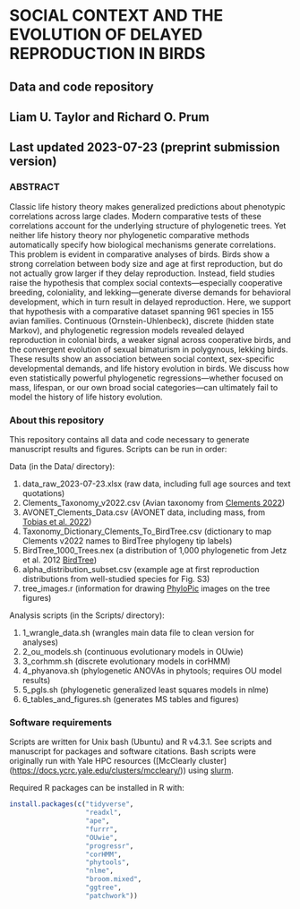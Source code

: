 # SOCIAL CONTEXT AND THE EVOLUTION OF DELAYED REPRODUCTION IN BIRDS
## Data and code repository
## Liam U. Taylor and Richard O. Prum
## Last updated 2023-07-23 (preprint submission version)

### ABSTRACT
Classic life history theory makes generalized predictions about phenotypic correlations across large clades. Modern comparative tests of these correlations account for the underlying structure of phylogenetic trees. Yet neither life history theory nor phylogenetic comparative methods automatically specify how biological mechanisms generate correlations. This problem is evident in comparative analyses of birds. Birds show a strong correlation between body size and age at first reproduction, but do not actually grow larger if they delay reproduction. Instead, field studies raise the hypothesis that complex social contexts—especially cooperative breeding, coloniality, and lekking—generate diverse demands for behavioral development, which in turn result in delayed reproduction. Here, we support that hypothesis with a comparative dataset spanning 961 species in 155 avian families. Continuous (Ornstein-Uhlenbeck), discrete (hidden state Markov), and phylogenetic regression models revealed delayed reproduction in colonial birds, a weaker signal across cooperative birds, and the convergent evolution of sexual bimaturism in polygynous, lekking birds. These results show an association between social context, sex-specific developmental demands, and life history evolution in birds. We discuss how even statistically powerful phylogenetic regressions—whether focused on mass, lifespan, or our own broad social categories—can ultimately fail to model the history of life history evolution.

### About this repository
This repository contains all data and code necessary to generate manuscript results and figures. 
Scripts can be run in order: 

Data (in the Data/ directory):
1. data_raw_2023-07-23.xlsx (raw data, including full age sources and text quotations)
2. Clements_Taxonomy_v2022.csv (Avian taxonomy from [Clements 2022](https://www.birds.cornell.edu/clementschecklist/))
3. AVONET_Clements_Data.csv (AVONET data, including mass, from [Tobias et al. 2022](https://opentraits.org/datasets/avonet.html#:~:text=description%20%3A%20The%20AVONET%20database%20contains,on%20range%20size%20and%20location))
4. Taxonomy_Dictionary_Clements_To_BirdTree.csv (dictionary to map Clements v2022 names to BirdTree phylogeny tip labels)
5. BirdTree_1000_Trees.nex (a distribution of 1,000 phylogenetic from Jetz et al. 2012 [BirdTree](https://birdtree.org/))
6. alpha_distribution_subset.csv (example age at first reproduction distributions from well-studied species for Fig. S3)
7. tree_images.r (information for drawing [PhyloPic](https://www.phylopic.org/) images on the tree figures)

Analysis scripts (in the Scripts/ directory):
1. 1_wrangle_data.sh (wrangles main data file to clean version for analyses)
2. 2_ou_models.sh (continuous evolutionary models in OUwie)
3. 3_corhmm.sh (discrete evolutionary models in corHMM)
4. 4_phyanova.sh (phylogenetic ANOVAs in phytools; requires OU model results)
5. 5_pgls.sh (phylogenetic generalized least squares models in nlme)
6. 6_tables_and_figures.sh (generates MS tables and figures)

### Software requirements
Scripts are written for Unix bash (Ubuntu) and R v4.3.1. See scripts and manuscript for packages and software citations. Bash scripts were originally run with Yale HPC resources ([McClearly cluster] (https://docs.ycrc.yale.edu/clusters/mccleary/)) using [slurm](https://slurm.schedmd.com/documentation.html).

Required R packages can be installed in R with:
```R
install.packages(c("tidyverse",
                   "readxl",
                   "ape",
                   "furrr",
                   "OUwie",
                   "progressr",
                   "corHMM",
                   "phytools",
                   "nlme",
                   "broom.mixed",
                   "ggtree",
                   "patchwork"))
```                   